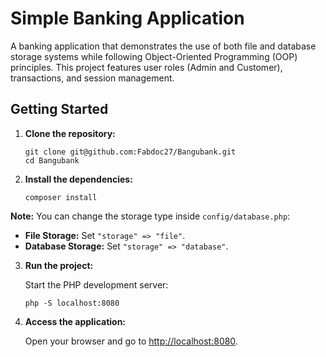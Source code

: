 # Simple Banking Application

A banking application that demonstrates the use of both file and database storage systems while following Object-Oriented Programming (OOP) principles. This project features user roles (Admin and Customer), transactions, and session management.

## Getting Started

1. **Clone the repository:**

    ```shell
    git clone git@github.com:Fabdoc27/Bangubank.git
    cd Bangubank
    ```

2. **Install the dependencies:**

    ```shell
    composer install
    ```

**Note:** You can change the storage type inside `config/database.php`:

-   **File Storage:** Set `"storage" => "file"`.
-   **Database Storage:** Set `"storage" => "database"`.

3. **Run the project:**

    Start the PHP development server:

    ```shell
    php -S localhost:8080
    ```

4. **Access the application:**

    Open your browser and go to [http://localhost:8080](http://localhost:8080).
